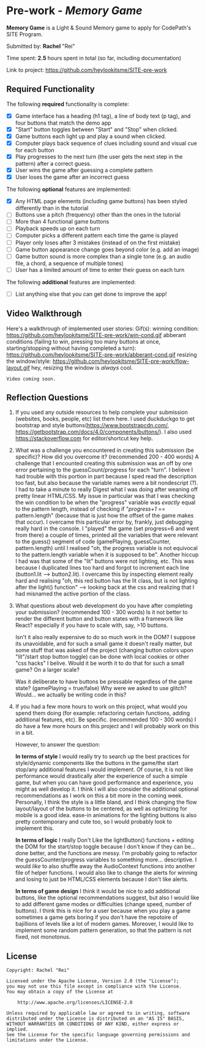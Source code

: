 # Pre-work - *Memory Game*

**Memory Game** is a Light & Sound Memory game to apply for CodePath's SITE Program. 

Submitted by: **Rachel** "Rei"

Time spent: **2.5** hours spent in total (so far, including documentation) 

Link to project: https://github.com/heylookitsme/SITE-pre-work

## Required Functionality

The following **required** functionality is complete:

* [x] Game interface has a heading (h1 tag), a line of body text (p tag), and four buttons that match the demo app
* [x] "Start" button toggles between "Start" and "Stop" when clicked. 
* [x] Game buttons each light up and play a sound when clicked. 
* [x] Computer plays back sequence of clues including sound and visual cue for each button
* [x] Play progresses to the next turn (the user gets the next step in the pattern) after a correct guess. 
* [x] User wins the game after guessing a complete pattern
* [x] User loses the game after an incorrect guess

The following **optional** features are implemented:

* [x] Any HTML page elements (including game buttons) has been styled differently than in the tutorial
* [ ] Buttons use a pitch (frequency) other than the ones in the tutorial
* [ ] More than 4 functional game buttons
* [ ] Playback speeds up on each turn
* [ ] Computer picks a different pattern each time the game is played
* [ ] Player only loses after 3 mistakes (instead of on the first mistake)
* [ ] Game button appearance change goes beyond color (e.g. add an image)
* [ ] Game button sound is more complex than a single tone (e.g. an audio file, a chord, a sequence of multiple tones)
* [ ] User has a limited amount of time to enter their guess on each turn

The following **additional** features are implemented:

- [ ] List anything else that you can get done to improve the app!

## Video Walkthrough

Here's a walkthrough of implemented user stories:
    Gif(s): 
    winning condition: https://github.com/heylookitsme/SITE-pre-work/win-cond.gif
    abberant conditions (failing to win, pressing too many buttons at once, starting/stopping without having completed a turn): https://github.com/heylookitsme/SITE-pre-work/abberant-cond.gif
    resizing the window/style: https://github.com/heylookitsme/SITE-pre-work/flow-layout.gif
        hey, resizing the window is *always* cool. 

    Video coming soon.


## Reflection Questions
1. If you used any outside resources to help complete your submission (websites, books, people, etc) list them here. 
    I used duckduckgo to get bootstrap and style buttons(https://www.bootstrapcdn.com/, https://getbootstrap.com/docs/4.0/components/buttons/). I also used https://stackoverflow.com for editor/shortcut key help. 

2. What was a challenge you encountered in creating this submission (be specific)? How did you overcome it? (recommended 200 - 400 words) 
    A challenge that I encounted creating this submission was an off by one error pertaining to the guessCount/progress for each "turn". I believe I had trouble with this portion in part because I sped read the description too fast, but also because the variable names were a bit nondescript (?). I had to take a minute to really Digest what I was doing after weaning off pretty linear HTML/CSS. 
    My issue in particular was that I was checking the win condition to be when the "progress" variable was *exactly* equal to the pattern length, instead of checking if "*progress+1* == pattern.length" (because that is just how the offset of the game makes that occur). 
    I overcame this particular error by, frankly, just debugging really hard in the console. I "played" the game (set progress=6 and went from there) a couple of times, printed all the variables that were relevant to the guess() segment of code (gamePlaying, guessCounter, pattern.length) until I realised "oh, the progress variable is not equivocal to the pattern.length variable when it is supposed to be". 
    Another hiccup I had was that some of the "lit" buttons were not lighting, etc. This was because I duplicated lines too hard and forgot to increment each line (button1.lit --> button2.lit). I overcame this by inspecting element really hard and realising "oh, this red button has the lit class, but is not lighting after the light() function" --> looking back at the css and realizing that I had misnamed the active portion of the class. 

3. What questions about web development do you have after completing your submission? (recommended 100 - 300 words) 
    Is it not better to render the different button and button states with a framework like React? especially if you have to scale with, say, >10 buttons. 

    Isn't it also really expensive to do so much work in the DOM? I suppose its unavoidable, and for such a small game it doesn't really matter, but some stuff that was asked of the project (changing button colors upon "lit"/start stop button toggle) can be done with local cookies or other "css hacks" I belive. Would it be worth it to do that for such a small game? On a larger scale?

    Was it deliberate to have buttons be pressable regardless of the game state? (gamePlaying = true/false)
    Why were we asked to use glitch? Would... we actually be writing code in this? 


4. If you had a few more hours to work on this project, what would you spend them doing (for example: refactoring certain functions, adding additional features, etc). Be specific. (recommended 100 - 300 words) 
    I do have a few more hours on this project and I will probably work on this in a bit. 

    However, to answer the question: 

    **In terms of style** I would really try to search up the best practices for style/dynamic components like the buttons in the game/the start stop/any additional features I would implement. Of course, it is not like performance would drastically alter the experience of such a simple game, but when you can have good performance and experience, you might as well develop it. 
    I think I will also consider the additional optional recommendations as I work on this a bit more in the coming week. Personally, I think the style is a little bland, and I think changing the flow layout/layout of the buttons to be centered, as well as optimizing for mobile is a good idea. ease-in animations for the lighting buttons is also pretty contemporary and cute too, so I would probably look to implement this. 

    **In terms of logic**
    I really Don't Like the lightButton() functions + editing the DOM for the start/stop toggle because I don't know if they can be... done better, and the functions are messy. I'm probably going to refactor the guessCounter/progress variables to something more... descriptive. I would *like* to also shuffle away the AudioContext functions into another file of helper functions. I would also like to change the alerts for winning and losing to just be HTML/CSS elements because I don't like alerts. 


    **In terms of game design**
    I think it would be nice to add additional buttons, like the optional recommendations suggest, but also I would like to add different game modes or difficulties (change speed, number of buttons). I think this is nice for a user because when you play a game sometimes a game gets boring if you don't have the repotoire of bajillions of levels like a lot of modern games. Moreover, I would like to implement some random pattern generation, so that the pattern is not fixed, not monotonus. 



## License

    Copyright: Rachel "Rei"

    Licensed under the Apache License, Version 2.0 (the "License");
    you may not use this file except in compliance with the License.
    You may obtain a copy of the License at

        http://www.apache.org/licenses/LICENSE-2.0

    Unless required by applicable law or agreed to in writing, software
    distributed under the License is distributed on an "AS IS" BASIS,
    WITHOUT WARRANTIES OR CONDITIONS OF ANY KIND, either express or implied.
    See the License for the specific language governing permissions and
    limitations under the License.